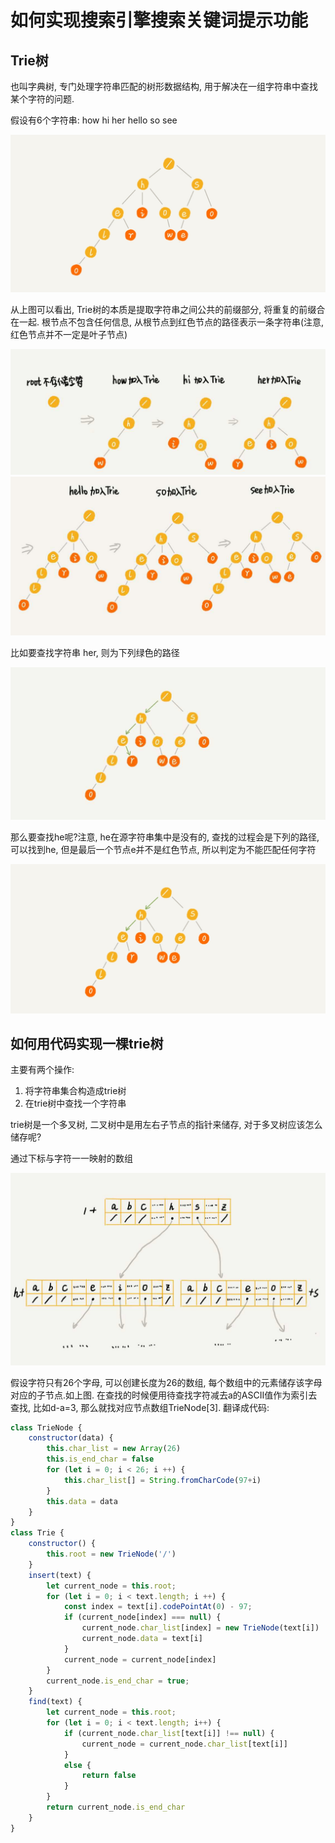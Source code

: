 # 如何实现搜索引擎搜索关键词提示功能

## Trie树
也叫字典树, 专门处理字符串匹配的树形数据结构, 用于解决在一组字符串中查找某个字符的问题.

假设有6个字符串: how hi her hello so see

![](/img/trie.jpg)

从上图可以看出, Trie树的本质是提取字符串之间公共的前缀部分, 将重复的前缀合在一起. 根节点不包含任何信息, 从根节点到红色节点的路径表示一条字符串(注意, 红色节点并不一定是叶子节点)

![](/img/trie_1.jpg)
![](/img/trie_2.jpg)

比如要查找字符串 her, 则为下列绿色的路径

![](/img/trie_3.jpg)

那么要查找he呢?注意, he在源字符串集中是没有的, 查找的过程会是下列的路径, 可以找到he, 但是最后一个节点e并不是红色节点, 所以判定为不能匹配任何字符

![](/img/trie_4.jpg)

## 如何用代码实现一棵trie树

主要有两个操作:
1. 将字符串集合构造成trie树
2. 在trie树中查找一个字符串

trie树是一个多叉树, 二叉树中是用左右子节点的指针来储存, 对于多叉树应该怎么储存呢?

通过下标与字符一一映射的数组

![](/img/trie_5.jpg)

假设字符只有26个字母, 可以创建长度为26的数组, 每个数组中的元素储存该字母对应的子节点.如上图. 在查找的时候便用待查找字符减去a的ASCII值作为索引去查找, 比如d-a=3, 那么就找对应节点数组TrieNode[3]. 翻译成代码:
```js
class TrieNode {
    constructor(data) {
        this.char_list = new Array(26)
        this.is_end_char = false
        for (let i = 0; i < 26; i ++) {
            this.char_list[] = String.fromCharCode(97+i)
        }
        this.data = data
    }
}
class Trie {
    constructor() {
        this.root = new TrieNode('/')
    }
    insert(text) {
        let current_node = this.root;
        for (let i = 0; i < text.length; i ++) {
            const index = text[i].codePointAt(0) - 97;
            if (current_node[index] === null) {
                current_node.char_list[index] = new TrieNode(text[i])
                current_node.data = text[i]
            }
            current_node = current_node[index]
        }
        current_node.is_end_char = true;
    }
    find(text) {
        let current_node = this.root;
        for (let i = 0; i < text.length; i++) {
            if (current_node.char_list[text[i]] !== null) {
                current_node = current_node.char_list[text[i]]
            }
            else {
                return false
            }
        }
        return current_node.is_end_char
    }
}
```


